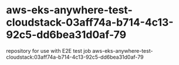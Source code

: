 # aws-eks-anywhere-test-cloudstack-03aff74a-b714-4c13-92c5-dd6bea31d0af-79
repository for use with E2E test job aws-eks-anywhere-test-cloudstack:03aff74a-b714-4c13-92c5-dd6bea31d0af-79
